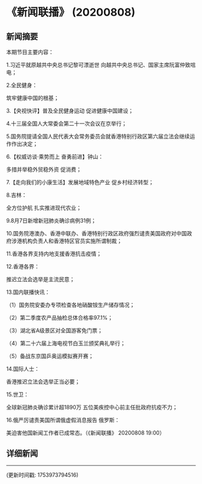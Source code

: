 # 《新闻联播》 (20200808)

## 新闻摘要

本期节目主要内容：

1.习近平就原越共中央总书记黎可漂逝世 向越共中央总书记、国家主席阮富仲致唁电；

2.全民健身：

筑牢健康中国的根基；

3.【央视快评】普及全民健身运动 促进健康中国建设；

4.十三届全国人大常委会第二十一次会议在京举行；

5.国务院提请全国人民代表大会常务委员会就香港特别行政区第六届立法会继续运作作出决定；

6.【权威访谈·乘势而上 奋勇前进】钟山：

多措并举稳外贸稳外资 促消费；

7.【走向我们的小康生活】发展地域特色产业 促乡村经济转型；

8.吉林：

全方位护航 扎实推进现代农业；

9.8月7日新增新冠肺炎确诊病例31例；

10.国务院港澳办、香港中联办、香港特别行政区政府强烈谴责美国政府对中国政府涉港机构负责人和香港特区官员实施所谓制裁；

11.香港各界支持内地支援香港抗击疫情；

12.香港各界：

推迟立法会选举是主流民意；

13.国内联播快讯：

（1）国务院安委办专项检查各地硝酸铵生产储存情况；

（2）第二季度农产品抽检总体合格率97.1%；

（3）湖北省A级景区对全国游客免门票；

（4）第二十六届上海电视节白玉兰颁奖典礼举行；

（5）备战东京国乒奥运模拟赛开赛；

14.国际人士：

香港推迟立法会选举正当必要；

15.世卫：

全球新冠肺炎确诊累计超1890万 五位美疾控中心前主任批政府抗疫不力；

16.俄严厉谴责美国所谓俄虚假消息报告 俄罗斯：

美迫害他国新闻工作者已成常态。（《新闻联播》 20200808 19:00）

## 详细新闻

---

(更新时间戳: 1753973794516)

